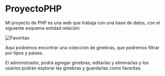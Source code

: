 # ProyectoPHP
Mi proyecto de PHP es una web que trabaja con una base de datos, con el siguiente esquema entidad relación:

![Favoritas](https://github.com/user-attachments/assets/0a4e8c6c-c14d-40ef-9b74-972f8b70d649)

Aqui podremos encontrar una colección de ginebras, que podremos filtrar por tipos y paises.

El administrador, podrá agregar ginebras, editarlas y eliminarlas y los usarios podrán explorar las ginebras y guardarlas como favoritas.
